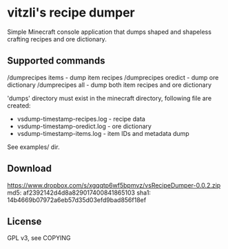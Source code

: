 vitzli's recipe dumper
======================

Simple Minecraft console application that dumps shaped and shapeless crafting recipes and ore dictionary.

Supported commands
------------------

 /dumprecipes items - dump item recipes
 /dumprecipes oredict - dump ore dictionary
 /dumprecipes all - dump both item recipes and ore dictionary

'dumps' directory must exist in the minecraft directory, following file are created:

* vsdump-timestamp-recipes.log - recipe data
* vsdump-timestamp-oredict.log - ore dictionary
* vsdump-timestamp-items.log - item IDs and metadata dump

See examples/ dir.

Download
--------

https://www.dropbox.com/s/xgqqtp6wf5bpmvz/vsRecipeDumper-0.0.2.zip
md5: af2392142d4d8a829017400841865103
sha1: 14b4669b07972a6eb57d35d03efd9bad856f18ef


License
-------

GPL v3, see COPYING